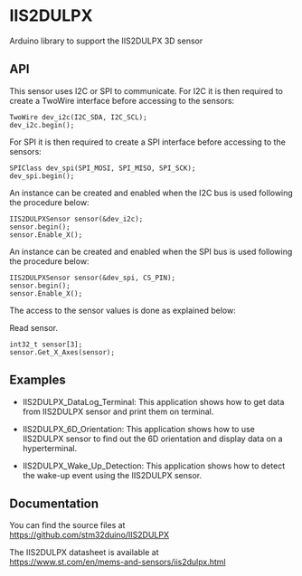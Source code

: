 # IIS2DULPX
Arduino library to support the IIS2DULPX 3D sensor

## API

This sensor uses I2C or SPI to communicate.
For I2C it is then required to create a TwoWire interface before accessing to the sensors:  

    TwoWire dev_i2c(I2C_SDA, I2C_SCL);  
    dev_i2c.begin();

For SPI it is then required to create a SPI interface before accessing to the sensors:  

    SPIClass dev_spi(SPI_MOSI, SPI_MISO, SPI_SCK);  
    dev_spi.begin();

An instance can be created and enabled when the I2C bus is used following the procedure below:  

    IIS2DULPXSensor sensor(&dev_i2c);
    sensor.begin();
    sensor.Enable_X();

An instance can be created and enabled when the SPI bus is used following the procedure below:  

    IIS2DULPXSensor sensor(&dev_spi, CS_PIN);  
    sensor.begin();
    sensor.Enable_X();

The access to the sensor values is done as explained below:  

  Read sensor.  

    int32_t sensor[3];
    sensor.Get_X_Axes(sensor);  

## Examples

* IIS2DULPX_DataLog_Terminal: This application shows how to get data from IIS2DULPX sensor and print them on terminal.

* IIS2DULPX_6D_Orientation: This application shows how to use IIS2DULPX sensor to find out the 6D orientation and display data on a hyperterminal.

* IIS2DULPX_Wake_Up_Detection: This application shows how to detect the wake-up event using the IIS2DULPX sensor.

## Documentation

You can find the source files at  
https://github.com/stm32duino/IIS2DULPX

The IIS2DULPX datasheet is available at  
https://www.st.com/en/mems-and-sensors/iis2dulpx.html
